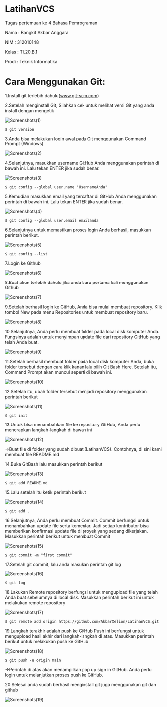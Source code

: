 # LatihanVCS
Tugas pertemuan ke 4 Bahasa Pemrograman

Nama	: Bangkit Akbar Anggara

NIM 	: 312010148

Kelas 	: TI.20.B.1

Prodi 	: Teknik Informatika

# Cara Menggunakan Git:

1.Install git terlebih dahulu(www.git-scm.com)

2.Setelah menginstall Git, Silahkan cek untuk melihat versi Git yang anda install dengan mengetik

![Screenshots(1)](Screenshots/Screenshot(1).png)
	
	$ git version

3.Anda bisa melakukan login awal pada Git menggunakan Command Prompt (Windows)

![Screenshots(2)](Screenshots/Screenshot(2).png)

4.Selanjutnya, masukkan username GitHub Anda menggunakan perintah di bawah ini. Lalu tekan ENTER jika sudah benar.

![Screenshots(3)](Screenshots/Screenshot(3).png)

	$ git config --global user.name "UsernameAnda"

5.Kemudian masukkan email yang terdaftar di GitHub Anda menggunakan perintah di bawah ini. Lalu tekan ENTER jika sudah benar.

![Screenshots(4)](Screenshots/Screenshot(4).png)

	$ git config --global user.email emailanda

6.Selanjutnya untuk memastikan proses login Anda berhasil, masukkan perintah berikut.

![Screenshots(5)](Screenshots/Screenshot(5).png)

	$ git config --list

7.Login ke Github

![Screenshots(6)](Screenshots/Screenshot(6).png)

8.Buat akun terlebih dahulu jika anda baru pertama kali menggunakan Github

![Screenshots(7)](Screenshots/Screenshot(7).png)

9.Setelah berhasil login ke GitHub, Anda bisa mulai membuat repository. Klik tombol New pada menu Repositories untuk membuat repository baru.

![Screenshots(8)](Screenshots/Screenshot(8).png)

10.Selanjutnya, Anda perlu membuat folder pada local disk komputer Anda. Fungsinya adalah untuk menyimpan update file dari repository GitHub yang telah Anda buat.

![Screenshots(9)](Screenshots/Screenshot(9).png)

11.Setelah berhasil membuat folder pada local disk komputer Anda, buka folder tersebut dengan cara klik kanan lalu pilih Git Bash Here. Setelah itu, Command Prompt akan muncul seperti di bawah ini.

![Screenshots(10)](Screenshots/Screenshot(10).png)

12.Setelah itu, ubah folder tersebut menjadi repository menggunakan perintah berikut

![Screenshots(11)](Screenshots/Screenshot(11).png)

	$ git init

13.Untuk bisa menambahkan file ke repository GitHub, Anda perlu menerapkan langkah-langkah di bawah ini

![Screenshots(12)](Screenshots/Screenshot(12).png)

->Buat file di folder yang sudah dibuat (LatihanVCS). Contohnya, di sini kami membuat file README.md

14.Buka GitBash lalu masukkan perintah berikut

![Screenshots(13)](Screenshots/Screenshot(13).png)

	$ git add README.md

15.Lalu setelah itu ketik perintah berikut

![Screenshots(14)](Screenshots/Screenshot(14).png)

	$ git add .

16.Selanjutnya, Anda perlu membuat Commit. Commit berfungsi untuk menambahkan update file serta komentar. Jadi setiap kontributor bisa memberikan konfirmasi update file di proyek yang sedang dikerjakan. Masukkan perintah berikut untuk membuat Commit

![Screenshots(15)](Screenshots/Screenshot(15).png)

	$ git commit -m "first commit"

17.Setelah git commit, lalu anda masukan perintah git log

![Screenshots(16)](Screenshots/Screenshot(16).png)

	$ git log

18.Lakukan Remote repository berfungsi untuk mengupload file yang telah Anda buat sebelumnya di local disk. Masukkan perintah berikut ini untuk melakukan remote repository

![Screenshots(17)](Screenshots/Screenshot(17).png)

	$ git remote add origin https://github.com/AkbarXelion/LatihanVCS.git

19.Langkah terakhir adalah push ke GitHub Push ini berfungsi untuk mengupload hasil akhir dari langkah-langkah di atas. Masukkan perintah berikut untuk melakukan push ke GitHub

![Screenshots(18)](Screenshots/Screenshot(18).png)

	$ git push -u origin main

->Perintah di atas akan menampilkan pop up sign in GitHub. Anda perlu login untuk melanjutkan proses push ke GitHub.

20.Selesai anda sudah berhasil menginstall git juga menggunakan git dan github

![Screenshots(19)](Screenshots/Screenshot(19).png)

